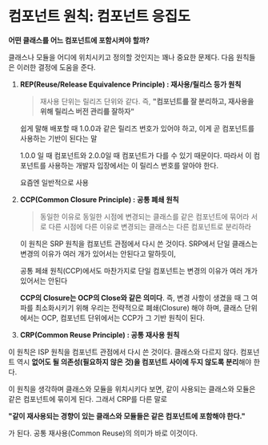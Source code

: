 # 컴포넌트 원칙: 컴포넌트 응집도

**어떤 클래스를 어느 컴포넌트에 포함시켜야 할까?**

클래스나 모듈을 어디에 위치시키고 정의할 것인지는 꽤나 중요한 문제다. 다음 원칙들은 이러한 결정에 도움을 준다.

1. **REP(Reuse/Release Equivalence Principle) : 재사용/릴리스 등가 원칙**
    
    > 재사용 단위는 릴리즈 단위와 같다.
    즉, **"컴포넌트를 잘 분리하고, 재사용을 위해 릴리스 버전 관리를 잘하자"**
    > 
    
    쉽게 말해 배포할 때 1.0.0과 같은 릴리즈 번호가 있어야 하고, 이게 곧 컴포넌트를 사용하는 기반이 된다는 말
    
    1.0.0 일 때 컴포넌트와 2.0.0일 때 컴포넌트가 다를 수 있기 때문이다. 따라서 이 컴포넌트를 사용하는 개발자 입장에서는 이 릴리스 번호를 알아야 한다.
    
    요즘엔 일반적으로 사용
    
2. **CCP(Common Closure Principle) : 공통 폐쇄 원칙**
    
    > 동일한 이유로 동일한 시점에 변경되는 클래스를 같은 컴포넌트에 묶어라
    서로 다른 시점에 다른 이유로 변경되는 클래스는 다른 컴포넌트로 분리하라
    > 
    
    이 원칙은 SRP 원칙을 컴포넌트 관점에서 다시 쓴 것이다. SRP에서 단일 클래스는 변경의 이유가 여러 개가 있어서는 안된다고 말하듯이,
    
    공통 페쇄 원칙(CCP)에서도 마찬가지로 단일 컴포넌트는 변경의 이유가 여러 개가 있어서는 안된다
    
    **CCP의 Closure는 OCP의 Close와 같은 의미다**. 즉, 변경 사항이 생겼을 때 그 여파를 최소화시키기 위해 우리는 전략적으로 폐쇄(Closure) 해야 하며, 클래스 단위에서는 OCP, 컴포넌트 단위에서는 CCP가 그 기반 원칙이 된다.
    
3. **CRP(Common Reuse Principle) : 공통 재사용 원칙**

이 원칙은 ISP 원칙을 컴포넌트 관점에서 다시 쓴 것이다. 클래스와 다르지 않다. 컴포넌트 역시 **없어도 될 의존성(필요하지 않은 것)을 컴포넌트 사이에 두지 않도록 분리**해야 한다.

이 원칙을 생각하며 클래스와 모듈을 위치시키다 보면, 같이 사용되는 클래스와 모듈은 같은 컴포넌트에 묶이게 된다. 그래서 CRP를 다른 말로

**"같이 재사용되는 경향이 있는 클래스와 모듈들은 같은 컴포넌트에 포함해야 한다."**

가 된다. 공통 재사용(Common Reuse)의 의미가 바로 이것이다.
